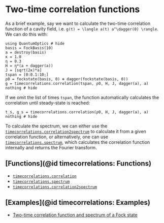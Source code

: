 # Two-time correlation functions


As a brief example, say we want to calculate the two-time correlation function of a cavity field, i.e. ``g(t) = \langle a(t) a^\dagger(0) \rangle``.
We can do this with:

```@example timecorrelations
using QuantumOptics # hide
basis = FockBasis(10)
a = destroy(basis)
κ = 1.0
η = 0.3
H = η*(a + dagger(a))
J = [sqrt(2κ)*a]
tspan = [0:0.1:10;]
ρ0 = fockstate(basis, 0) ⊗ dagger(fockstate(basis, 0))
g = timecorrelations.correlation(tspan, ρ0, H, J, dagger(a), a)
nothing # hide
```

If we omit the list of times `tspan`, the function automatically calculates the correlation until steady-state is reached:

```@example timecorrelations
t_s, g_s = timecorrelations.correlation(ρ0, H, J, dagger(a), a)
nothing # hide
```

To calculate the spectrum, we can either use the [`timecorrelations.correlation2spectrum`](@ref) to calculate it from a given correlation function, or alternatively, one can use [`timecorrelations.spectrum`](@ref), which calculates the correlation function internally and returns the Fourier transform.

## [Functions](@id timecorrelations: Functions)


* [`timecorrelations.correlation`](@ref)
* [`timecorrelations.spectrum`](@ref)
* [`timecorrelations.correlation2spectrum`](@ref)

## [Examples](@id timecorrelations: Examples)

* [Two-time correlation function and spectrum of a Fock state](@ref)
